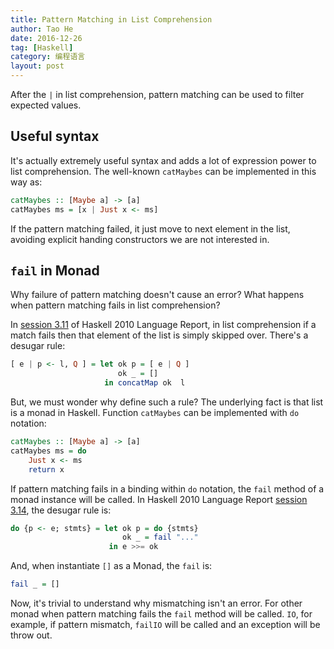 ```yaml
---
title: Pattern Matching in List Comprehension
author: Tao He
date: 2016-12-26
tag: [Haskell]
category: 编程语言
layout: post
---
```


After the `|` in list comprehension, pattern matching can be used to filter expected values.

<!--more-->

Useful syntax
-------------

It's actually extremely useful syntax and adds a lot of expression power to list comprehension.
The well-known `catMaybes` can be implemented in this way as:

~~~haskell
catMaybes :: [Maybe a] -> [a]
catMaybes ms = [x | Just x <- ms]
~~~

If the pattern matching failed, it just move to next element in the list, avoiding explicit
handing constructors we are not interested in.

`fail` in Monad
-------------

Why failure of pattern matching doesn't cause an error? What happens when pattern matching fails
in list comprehension?

In [session 3.11][1] of Haskell 2010 Language Report, in list comprehension if a match fails
then that element of the list is
simply skipped over. There's a desugar rule:

~~~haskell
[ e | p <- l, Q ] = let ok p = [ e | Q ]
                        ok _ = []
                     in concatMap ok  l
~~~

But, we must wonder why define such a rule? The underlying fact is that list is a monad in
Haskell. Function `catMaybes` can be implemented with `do` notation:

~~~haskell
catMaybes :: [Maybe a] -> [a]
catMaybes ms = do
    Just x <- ms
    return x
~~~

If pattern matching fails in a binding within `do` notation, the `fail` method of a monad
instance will be called. In Haskell 2010 Language Report [session 3.14][2], the desugar rule
is:

~~~haskell
do {p <- e; stmts} = let ok p = do {stmts}
                         ok _ = fail "..."
                      in e >>= ok
~~~

And, when instantiate `[]` as a Monad, the `fail` is:

~~~haskell
fail _ = []
~~~

Now, it's trivial to understand why mismatching isn't an error. For other monad when pattern
matching fails the `fail` method will be called. `IO`, for example, if pattern mismatch,
`failIO` will be called and an exception will be throw out.


[1]: https://www.haskell.org/onlinereport/haskell2010/haskellch3.html#x8-420003.11
[2]: https://www.haskell.org/onlinereport/haskell2010/haskellch3.html#x8-470003.14

